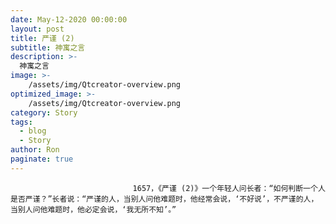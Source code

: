 ```yaml
---
date: May-12-2020 00:00:00
layout: post
title: 严谨 (2)
subtitle: 神寓之言
description: >-
  神寓之言
image: >-
    /assets/img/Qtcreator-overview.png
optimized_image: >-
    /assets/img/Qtcreator-overview.png
category: Story
tags:
  - blog
  - Story
author: Ron
paginate: true
---
```


							　　1657，《严谨 (2)》一个年轻人问长者：“如何判断一个人是否严谨？”长者说：“严谨的人，当别人问他难题时，他经常会说，‘不好说’，不严谨的人，当别人问他难题时，他必定会说，‘我无所不知’。”
							
							
						